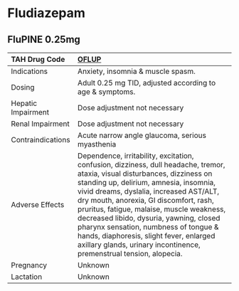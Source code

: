 # Fludiazepam

## FluPINE 0.25mg

| TAH Drug Code      | [**OFLUP**](https://www.tahsda.org.tw/drugs/hissearch.php?drug_code=OFLUP)                                                                                                                                                                                                                                                                                                                                                                                                                                    |
|:-------------------|:--------------------------------------------------------------------------------------------------------------------------------------------------------------------------------------------------------------------------------------------------------------------------------------------------------------------------------------------------------------------------------------------------------------------------------------------------------------------------------------------------------------|
| Indications        | Anxiety, insomnia & muscle spasm.                                                                                                                                                                                                                                                                                                                                                                                                                                                                             |
| Dosing             | Adult 0.25 mg TID, adjusted according to age & symptoms.                                                                                                                                                                                                                                                                                                                                                                                                                                                      |
| Hepatic Impairment | Dose adjustment not necessary                                                                                                                                                                                                                                                                                                                                                                                                                                                                                 |
| Renal Impairment   | Dose adjustment not necessary                                                                                                                                                                                                                                                                                                                                                                                                                                                                                 |
| Contraindications  | Acute narrow angle glaucoma, serious myasthenia                                                                                                                                                                                                                                                                                                                                                                                                                                                               |
| Adverse Effects    | Dependence, irritability, excitation, confusion, dizziness, dull headache, tremor, ataxia, visual disturbances, dizziness on standing up, delirium, amnesia, insomnia, vivid dreams, dyslalia, increased AST/ALT, dry mouth, anorexia, GI discomfort, rash, pruritus, fatigue, malaise, muscle weakness, decreased libido, dysuria, yawning, closed pharynx sensation, numbness of tongue & hands, diaphoresis, slight fever, enlarged axillary glands, urinary incontinence, premenstrual tension, alopecia. |
| Pregnancy          | Unknown                                                                                                                                                                                                                                                                                                                                                                                                                                                                                                       |
| Lactation          | Unknown                                                                                                                                                                                                                                                                                                                                                                                                                                                                                                       |

